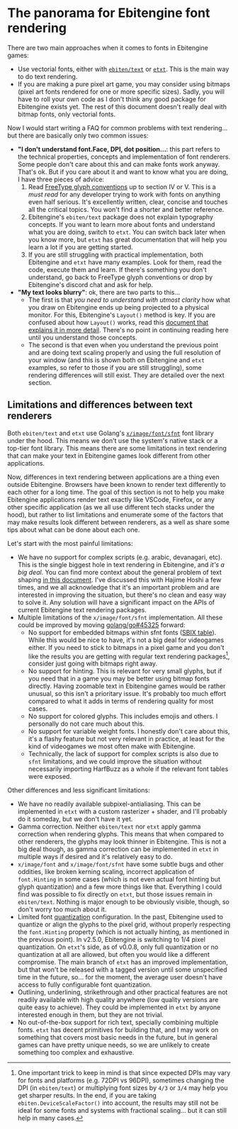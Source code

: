 # The panorama for Ebitengine font rendering

There are two main approaches when it comes to fonts in Ebitengine games:
- Use vectorial fonts, either with [`ebiten/text`](https://pkg.go.dev/github.com/hajimehoshi/ebiten/v2/text) or [`etxt`](https://pkg.go.dev/github.com/tinne26/etxt). This is the main way to do text rendering.
- If you are making a pure pixel art game, you may consider using bitmaps (pixel art fonts rendered for one or more specific sizes). Sadly, you will have to roll your own code as I don't think any good package for Ebitengine exists yet. The rest of this document doesn't really deal with bitmap fonts, only vectorial fonts.

Now I would start writing a FAQ for common problems with text rendering... but there are basically only two common issues:
- **"I don't understand font.Face, DPI, dot position...**: this part refers to the technical properties, concepts and implementation of font renderers. Some people don't care about this and can make fonts work anyway. That's ok. But if you care about it and want to know what you are doing, I have three pieces of advice:
	1. Read [FreeType glyph conventions](https://freetype.org/freetype2/docs/glyphs/index.html) up to section IV or V. This is a *must read* for any developer trying to work with fonts on anything even half serious. It's excellently written, clear, concise and touches all the critical topics. You won't find a shorter and better reference.
	2. Ebitengine's `ebiten/text` package does not explain typography concepts. If you want to learn more about fonts and understand what you are doing, switch to `etxt`. You can switch back later when you know more, but `etxt` has great documentation that will help you learn a lot if you are getting started.
	3. If you are still struggling with practical implementation, both Ebitengine and `etxt` have many examples. Look for them, read the code, execute them and learn. If there's something you don't understand, go back to FreeType glyph conventions or drop by Ebitengine's discord chat and ask for help.
- **"My text looks blurry"**: ok, there are two parts to this...
	- The first is that *you need to understand with utmost clarity* how what you draw on Ebitengine ends up being projected to a physical monitor. For this, Ebitengine's `Layout()` method is key. If you are confused about how `Layout()` works, read this [document that explains it in more detail](https://github.com/tinne26/kage-desk/blob/main/docs/tutorials/ebitengine_game.md#layout). There's no point in continuing reading here until you understand those concepts.
	- The second is that even when you understand the previous point and are doing text scaling properly and using the full resolution of your window (and this is shown both on Ebitengine and `etxt` examples, so refer to those if you are still struggling), some rendering differences will still exist. They are detailed over the next section.


## Limitations and differences between text renderers

Both `ebiten/text` and `etxt` use Golang's [`x/image/font/sfnt`](https://pkg.go.dev/golang.org/x/image/font/sfnt) font library under the hood. This means we don't use the system's native stack or a top-tier font library. This means there are some limitations in text rendering that can make your text in Ebitengine games look different from other applications.

Now, differences in text rendering between applications are a thing even outside Ebitengine. Browsers have been known to render text differently to each other for a long time. The goal of this section is not to help you make Ebitengine applications render text exactly like VSCode, Firefox, or any other specific application (as we all use different tech stacks under the hood), but rather to list limitations and enumerate some of the factors that may make results look different between renderers, as a well as share some tips about what can be done about each one.

Let's start with the most painful limitations:
- We have no support for complex scripts (e.g. arabic, devanagari, etc). This is the single biggest hole in text rendering in Ebitengine, and *it's a big deal*. You can find more context about the general problem of text shaping [in this document](https://github.com/tinne26/etxt/blob/main/docs/shaping.md). I've discussed this with Hajime Hoshi a few times, and we all acknowledge that it's an important problem and are interested in improving the situation, but there's no clean and easy way to solve it. Any solution will have a significant impact on the APIs of current Ebitengine text rendering packages.
- Multiple limitations of the `x/image/font/sfnt` implementation. All these could be improved by moving [golang/go#45325](https://github.com/golang/go/issues/45325) forward:
	- No support for embedded bitmaps within sfnt fonts ([SBIX table](https://learn.microsoft.com/en-us/typography/opentype/otspec183/sbix)). While this would be nice to have, it's not a big deal for videogames either. If you need to stick to bitmaps in a pixel game and you don't like the results you are getting with regular text rendering packages[^1], consider just going with bitmaps right away.
	- No support for hinting. This is relevant for very small glyphs, but if you need that in a game you may be better using bitmap fonts directly. Having zoomable text in Ebitengine games would be rather unusual, so this isn't a prioritary issue. It's probably too much effort compared to what it adds in terms of rendering quality for most cases.
	- No support for colored glyphs. This includes emojis and others. I personally do not care much about this.
	- No support for variable weight fonts. I honestly don't care about this, it's a flashy feature but not very relevant in practice, at least for the kind of videogames we most often make with Ebitengine.
	- Technically, the lack of support for complex scripts is also due to `sfnt` limitations, and we could improve the situation without necessarily importing HarfBuzz as a whole if the relevant font tables were exposed.

[^1]: One important trick to keep in mind is that since expected DPIs may vary for fonts and platforms (e.g. 72DPI vs 96DPI), sometimes changing the DPI (in `ebiten/text`) or multiplying font sizes by `4/3` or `3/4` may help you get sharper results. In the end, if you are taking `ebiten.DeviceScaleFactor()` into account, the results may still not be ideal for some fonts and systems with fractional scaling... but it can still help in many cases.

Other differences and less significant limitations:
- We have no readily available subpixel-antialiasing. This can be implemented in `etxt` with a custom rasterizer + shader, and I'll probably do it someday, but we don't have it yet.
- Gamma correction. Neither `ebiten/text` nor `etxt` apply gamma correction when rendering glyphs. This means that when compared to other renderers, the glyphs may look thinner in Ebitengine. This is not a big deal though, as gamma correction can be implemented in `etxt` in multiple ways if desired and it's relatively easy to do.
- `x/image/font` and `x/image/font/sfnt` have some subtle bugs and other oddities, like broken kerning scaling, incorrect application of `font.Hinting` in some cases (which is not even actual font hinting but glyph quantization) and a few more things like that. Everything I could find was possible to fix directly on `etxt`, but those issues remain in `ebiten/text`. Nothing is major enough to be obviously visible, though, so don't worry too much about it.
- Limited font [quantization](https://github.com/tinne26/etxt/blob/main/docs/quantization.md) configuration. In the past, Ebitengine used to quantize or align the glyphs to the pixel grid, without properly respecting the `font.Hinting` property (which is not actually hinting, as mentioned in the previous point). In v2.5.0, Ebitengine is switching to 1/4 pixel quantization. On `etxt`'s side, as of v0.0.8, only full quantization or no quantization at all are allowed, but often you would like a different compromise. The main branch of `etxt` has an improved implementation, but that won't be released with a tagged version until some unspecified time in the future, so... for the moment, the average user doesn't have access to fully configurable font quantization.
- Outlining, underlining, strikethrough and other practical features are not readily available with high quality anywhere (low quality versions are quite easy to achieve). They could be implemented in `etxt` by anyone interested enough in them, but they are not trivial.
- No out-of-the-box support for rich text, specially combining multiple fonts. `etxt` has decent primitives for building that, and I may work on something that covers most basic needs in the future, but in general games can have pretty unique needs, so we are unlikely to create something too complex and exhaustive.

